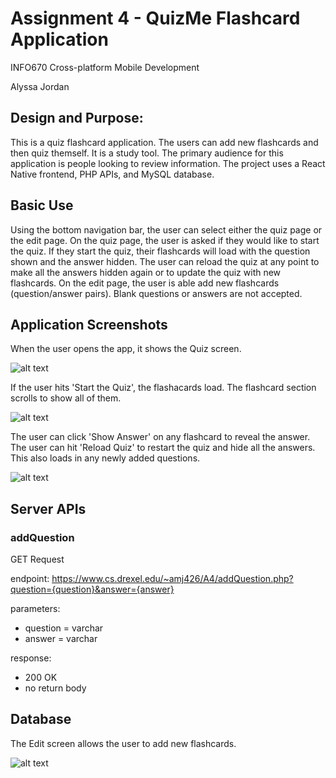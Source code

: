 # Assignment 4 - QuizMe Flashcard Application 

INFO670 Cross-platform Mobile Development

Alyssa Jordan

## Design and Purpose:
This is a quiz flashcard application. The users can add new flashcards and then quiz themself. It is a study tool. The primary audience for this application is people looking to review information. The project uses a React Native frontend, PHP APIs, and MySQL database.

## Basic Use
Using the bottom navigation bar, the user can select either the quiz page or the edit page. On the quiz page, the user is asked if they would like to start the quiz. If they start the quiz, their flashcards will load with the question shown and the answer hidden. The user can reload the quiz at any point to make all the answers hidden again or to update the quiz with new flashcards. On the edit page, the user is able add new flashcards (question/answer pairs). Blank questions or answers are not accepted.

## Application Screenshots

When the user opens the app, it shows the Quiz screen.

![alt text](https://github.com/alyssaaj/INFO670MobileDev/blob/520280524ac7677e35e616b2717e41a3e584ca0c/Assignment4/screenshots/StartQuiz.png)


If the user hits 'Start the Quiz', the flashacards load. The flashcard section scrolls to show all of them.

![alt text](https://github.com/alyssaaj/INFO670MobileDev/blob/520280524ac7677e35e616b2717e41a3e584ca0c/Assignment4/screenshots/QuizLoaded.png)

The user can click 'Show Answer' on any flashcard to reveal the answer. The user can hit 'Reload Quiz' to restart the quiz and hide all the answers. This also loads in any newly added questions.

![alt text](https://github.com/alyssaaj/INFO670MobileDev/blob/520280524ac7677e35e616b2717e41a3e584ca0c/Assignment4/screenshots/SomeAnswersRevealed.png)

## Server APIs

### addQuestion
GET Request

endpoint:
  https://www.cs.drexel.edu/~amj426/A4/addQuestion.php?question={question}&answer={answer}

parameters: 
  - question = varchar
  - answer = varchar

response:
  - 200 OK
  - no return body

## Database



The Edit screen allows the user to add new flashcards.

![alt text](https://github.com/alyssaaj/INFO670MobileDev/blob/520280524ac7677e35e616b2717e41a3e584ca0c/Assignment4/screenshots/AddedQuestion.png)

